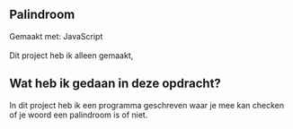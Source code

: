 Palindroom
-
Gemaakt met: JavaScript
<br>
<br>
Dit project heb ik alleen gemaakt, 
<br>
<h2>Wat heb ik gedaan in deze opdracht?</h2>
In dit project heb ik een programma geschreven waar je mee kan checken of je woord een palindroom is of niet.
<br>
<br>
<br>